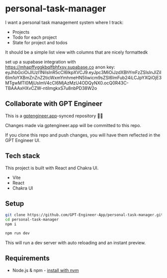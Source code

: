 # personal-task-manager

I want a personal task management system where I track:
- Projects
- Todo for each project
- State for project and todos

It should be a simple list view with columns that are nicely formattedk


set up a supabase integration with https://mhapffvggkbqlfbhfxsy.supabase.co anon key: eyJhbGciOiJIUzI1NiIsInR5cCI6IkpXVCJ9.eyJpc3MiOiJzdXBhYmFzZSIsInJlZiI6Im1oYXBmZnZnZ2ticWxmYmhmeHN5Iiwicm9sZSI6ImFub24iLCJpYXQiOjE3MTgwMTI0MjUsImV4cCI6MjAzMzU4ODQyNX0.ocQ0R43C-TBAAAxHXvCZW-ntilmgkxS7u8nbPD38W2o


## Collaborate with GPT Engineer

This is a [gptengineer.app](https://gptengineer.app)-synced repository 🌟🤖

Changes made via gptengineer.app will be committed to this repo.

If you clone this repo and push changes, you will have them reflected in the GPT Engineer UI.

## Tech stack

This project is built with React and Chakra UI.

- Vite
- React
- Chakra UI

## Setup

```sh
git clone https://github.com/GPT-Engineer-App/personal-task-manager.git
cd personal-task-manager
npm i
```

```sh
npm run dev
```

This will run a dev server with auto reloading and an instant preview.

## Requirements

- Node.js & npm - [install with nvm](https://github.com/nvm-sh/nvm#installing-and-updating)

